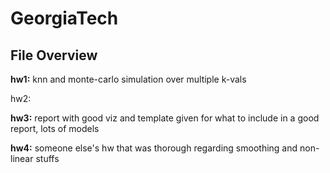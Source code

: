 # GeorgiaTech

## File Overview

**hw1:** knn and monte-carlo simulation over multiple k-vals

hw2: 

**hw3:** report with good viz and template given for what to include in a good report, lots of models

**hw4:** someone else's hw that was thorough regarding smoothing and non-linear stuffs
